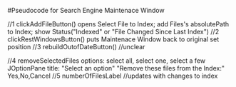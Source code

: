 #Pseudocode for Search Engine Maintenace Window

//1 
	clickAddFileButton()
		opens Select File to Index;
		add Files's absolutePath to Index;
		show Status("Indexed" or "File Changed Since Last Index")
//2
	clickRestWindowsButton()
		puts Maintenace Window back to original set position
//3
	rebuildOutofDateButton()	//unclear
	
//4	
	removeSelectedFiles
		options: select all, select one, select a few
		JOptionPane
			title: "Select an option"
			"Remove these files from the Index:"
			Yes,No,Cancel
//5	
	numberOfFilesLabel 	//updates with changes to index
